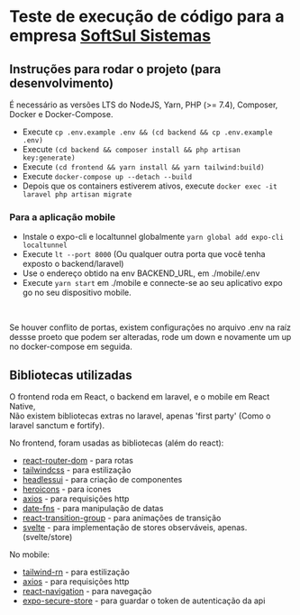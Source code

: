 # Teste de execução de código para a empresa [SoftSul Sistemas](http://www.softsulsistemas.com.br/)

## Instruções para rodar o projeto (para desenvolvimento)

É necessário as versões LTS do NodeJS, Yarn, PHP (>= 7.4), Composer, Docker e Docker-Compose.

 - Execute ```cp .env.example .env && (cd backend && cp .env.example .env)```
 - Execute ```(cd backend && composer install && php artisan key:generate)```
 - Execute ```(cd frontend && yarn install && yarn tailwind:build)```
 - Execute ```docker-compose up --detach --build```
 - Depois que os containers estiverem ativos, execute ```docker exec -it laravel php artisan migrate```

### Para a aplicação mobile

- Instale o expo-cli e localtunnel globalmente ```yarn global add expo-cli localtunnel```
- Execute ```lt --port 8000``` (Ou qualquer outra porta que você tenha exposto o backend/laravel)
- Use o endereço obtido na env BACKEND_URL, em ./mobile/.env
- Execute ```yarn start``` em ./mobile e connecte-se ao seu aplicativo expo go no seu dispositivo mobile.

<br />

Se houver conflito de portas, existem configurações no arquivo .env na raíz dessse proeto que podem ser alteradas, rode um down e novamente um up no docker-compose em seguida.

## Bibliotecas utilizadas

O frontend roda em React, o backend em laravel, e o mobile em React Native, <br />
Não existem bibliotecas extras no laravel, apenas 'first party' (Como o laravel sanctum e fortify). <br />

No frontend, foram usadas as bibliotecas (além do react):
 - [react-router-dom](https://reactrouter.com/web/guides/quick-start) - para rotas
 - [tailwindcss](https://tailwindcss.com/) - para estilização
 - [headlessui](https://headlessui.dev/) - para criação de componentes
 - [heroicons](https://heroicons.com/) - para icones
 - [axios](https://axios-http.com/ptbr/) - para requisições http
 - [date-fns](https://date-fns.org/) - para manipulação de datas
 - [react-transition-group](https://reactcommunity.org/react-transition-group/docs) - para animações de transição
 - [svelte](https://svelte.dev/) - para implementação de stores observáveis, apenas. (svelte/store)

No mobile:
 - [tailwind-rn]() - para estilização
 - [axios](https://axios-http.com/ptbr/) - para requisições http
 - [react-navigation](https://reactnavigation.org/) - para navegação
 - [expo-secure-store](https://docs.expo.dev/versions/latest/sdk/securestore/) - para guardar o token de autenticação da api
